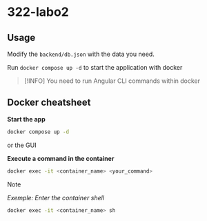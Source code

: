 # 322-labo2

## Usage

Modify the `backend/db.json` with the data you need.

Run `docker compose up -d` to start the application with docker

> [!INFO]
> You need to run Angular CLI commands within docker

## Docker cheatsheet

**Start the app**
```bash
docker compose up -d
```
or the GUI

**Execute a command in the container**
```bash
docker exec -it <container_name> <your_command>
```

> [!NOTE]
> *Exemple: Enter the container shell*
> ```bash
> docker exec -it <container_name> sh
> ```
